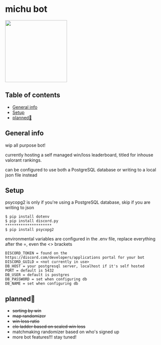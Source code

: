 # michu bot

<img src="https://cdn.discordapp.com/attachments/755958167908909108/756009280234324078/Untitled-1.png"  width="200" height="auto">

## Table of contents
* [General info](#general-info)
* [Setup](#setup)
* [planned🚧](#planned🚧)

## General info
wip all purpose bot!

currently hosting a self managed win/loss leaderboard, titled for inhouse valorant rankings. 

can be configured to use both a PostgreSQL database or writing to a local json file instead

## Setup
psycopg2 is only if you're using a PostgreSQL database, skip if you are writing to json
```
$ pip install dotenv
$ pip install discord.py
*********************
$ pip install psycopg2
```
environmental variables are configured in the .env file,  replace everything after the =, even the <> brackets
```
DISCORD_TOKEN = found on the https://discord.com/developers/applications portal for your bot
DISCORD_GUILD = <not currently in use>
DB_HOST = your postgresql server, localhost if it's self hosted
PORT = default is 5432
DB_USER = default is postgres
DB_PASSWORD = set when configuring db
DB_NAME = set when configuring db
```

## planned🚧
- ~~sorting by win~~
- ~~map randomizer~~
- ~~win loss ratio~~
- ~~elo ladder based on scaled win loss~~
- matchmaking randomizer based on who's signed up
- more bot features!!!
stay tuned!
